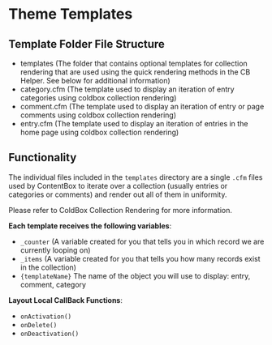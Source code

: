 # Theme Templates

## Template Folder File Structure

*  templates \(The folder that contains optional templates for collection rendering that are used using the quick rendering methods in the CB Helper. See below for additional information\)
  *  category.cfm \(The template used to display an iteration of entry categories using coldbox collection rendering\)
  *  comment.cfm \(The template used to display an iteration of entry or page comments using coldbox collection rendering\)
  *  entry.cfm \(The template used to display an iteration of entries in the home page using coldbox collection rendering\)

## Functionality

The individual files included in the `templates` directory are a single `.cfm` files used by ContentBox to iterate over a collection \(usually entries or categories or comments\) and render out all of them in uniformity.

Please refer to ColdBox Collection Rendering for more information.

**Each template receives the following variables**:

* `_counter` \(A variable created for you that tells you in which record we are currently looping on\)
* `_items` \(A variable created for you that tells you how many records exist in the collection\)
* `{templateName}` The name of the object you will use to display: entry, comment, category

**Layout Local CallBack Functions**:

* `onActivation()`
* `onDelete()`
* `onDeactivation()`

